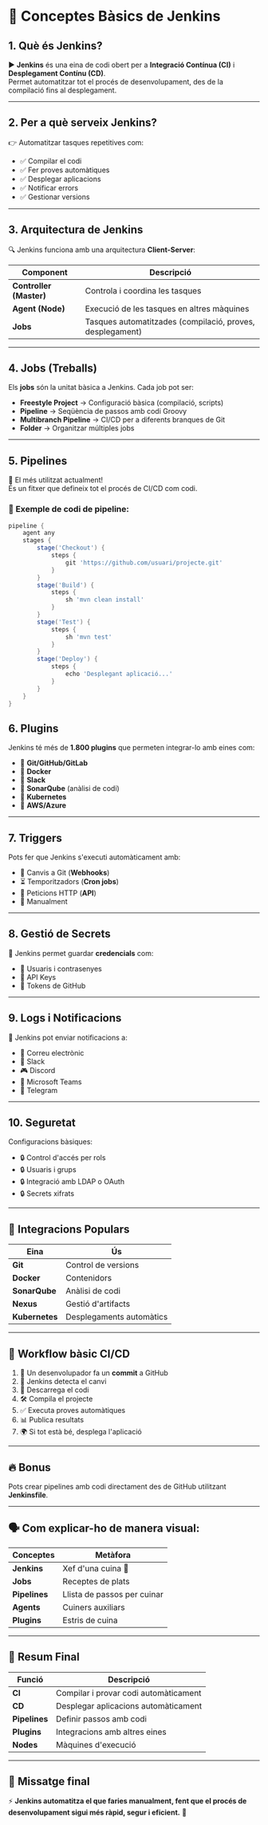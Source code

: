 # 🔑 Conceptes Bàsics de Jenkins

## 1. Què és Jenkins?
▶️ **Jenkins** és una eina de codi obert per a **Integració Contínua (CI)** i **Desplegament Contínu (CD)**.  
Permet automatitzar tot el procés de desenvolupament, des de la compilació fins al desplegament.

---

## 2. Per a què serveix Jenkins?
👉 Automatitzar tasques repetitives com:
- ✅ Compilar el codi
- ✅ Fer proves automàtiques
- ✅ Desplegar aplicacions
- ✅ Notificar errors
- ✅ Gestionar versions

---

## 3. Arquitectura de Jenkins
🔍 Jenkins funciona amb una arquitectura **Client-Server**:

| Component   | Descripció                        |
|-------------|---------------------------------|
| **Controller (Master)** | Controla i coordina les tasques |
| **Agent (Node)**        | Execució de les tasques en altres màquines |
| **Jobs**               | Tasques automatitzades (compilació, proves, desplegament) |

---

## 4. Jobs (Treballs)
Els **jobs** són la unitat bàsica a Jenkins. Cada job pot ser:
- **Freestyle Project** → Configuració bàsica (compilació, scripts)
- **Pipeline** → Seqüència de passos amb codi Groovy
- **Multibranch Pipeline** → CI/CD per a diferents branques de Git
- **Folder** → Organitzar múltiples jobs

---

## 5. Pipelines
💪 El més utilitzat actualment!  
És un fitxer que defineix tot el procés de CI/CD com codi.

### 📌 Exemple de codi de pipeline:
```groovy
pipeline {
    agent any
    stages {
        stage('Checkout') {
            steps {
                git 'https://github.com/usuari/projecte.git'
            }
        }
        stage('Build') {
            steps {
                sh 'mvn clean install'
            }
        }
        stage('Test') {
            steps {
                sh 'mvn test'
            }
        }
        stage('Deploy') {
            steps {
                echo 'Desplegant aplicació...'
            }
        }
    }
}
```

## 6. Plugins
Jenkins té més de **1.800 plugins** que permeten integrar-lo amb eines com:
- 🔹 **Git/GitHub/GitLab**
- 🔹 **Docker**
- 🔹 **Slack**
- 🔹 **SonarQube** (anàlisi de codi)
- 🔹 **Kubernetes**
- 🔹 **AWS/Azure**

---

## 7. Triggers
Pots fer que Jenkins s'executi automàticament amb:
- 🔄 Canvis a Git (**Webhooks**)
- ⏳ Temporitzadors (**Cron jobs**)
- 🔗 Peticions HTTP (**API**)
- 👤 Manualment

---

## 8. Gestió de Secrets
🔑 Jenkins permet guardar **credencials** com:
- 🔐 Usuaris i contrasenyes
- 🔐 API Keys
- 🔐 Tokens de GitHub

---

## 9. Logs i Notificacions
📢 Jenkins pot enviar notificacions a:
- 📧 Correu electrònic
- 💬 Slack
- 🎮 Discord
- 🏢 Microsoft Teams
- 📱 Telegram

---

## 10. Seguretat
Configuracions bàsiques:
- 🔒 Control d'accés per rols
- 🔒 Usuaris i grups
- 🔒 Integració amb LDAP o OAuth
- 🔒 Secrets xifrats

---

## 🔌 Integracions Populars

| Eina       | Ús               |
|------------|----------------|
| **Git**        | Control de versions |
| **Docker**     | Contenidors |
| **SonarQube**  | Anàlisi de codi |
| **Nexus**      | Gestió d'artifacts |
| **Kubernetes** | Desplegaments automàtics |

---

## 🎯 Workflow bàsic CI/CD
1. 📌 Un desenvolupador fa un **commit** a GitHub
2. 🚀 Jenkins detecta el canvi
3. 🔽 Descarrega el codi
4. 🛠️ Compila el projecte
5. ✅ Executa proves automàtiques
6. 📊 Publica resultats
7. 🌍 Si tot està bé, desplega l'aplicació

---

## 🔥 Bonus
Pots crear pipelines amb codi directament des de GitHub utilitzant **Jenkinsfile**.

---

## 🗣️ Com explicar-ho de manera visual:

| Conceptes | Metàfora |
|------------|----------|
| **Jenkins**   | Xef d'una cuina 🍳 |
| **Jobs**      | Receptes de plats |
| **Pipelines** | Llista de passos per cuinar |
| **Agents**    | Cuiners auxiliars |
| **Plugins**   | Estris de cuina |

---

## 📌 Resum Final

| Funció     | Descripció                    |
|------------|-----------------------------|
| **CI**         | Compilar i provar codi automàticament |
| **CD**         | Desplegar aplicacions automàticament |
| **Pipelines**  | Definir passos amb codi |
| **Plugins**    | Integracions amb altres eines |
| **Nodes**      | Màquines d'execució |

---

## 🔑 Missatge final
⚡ **Jenkins automatitza el que faries manualment, fent que el procés de desenvolupament sigui més ràpid, segur i eficient.** 🚀
